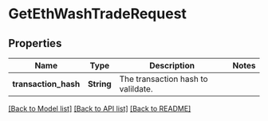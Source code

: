 # GetEthWashTradeRequest

## Properties

Name | Type | Description | Notes
------------ | ------------- | ------------- | -------------
**transaction_hash** | **String** | The transaction hash to valildate. | 

[[Back to Model list]](../README.md#documentation-for-models) [[Back to API list]](../README.md#documentation-for-api-endpoints) [[Back to README]](../README.md)


